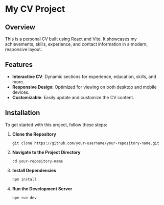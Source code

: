 # My CV Project

## Overview

This is a personal CV built using React and Vite. It showcases my achievements, skills, experience, and contact information in a modern, responsive layout.

## Features

- **Interactive CV**: Dynamic sections for experience, education, skills, and more.
- **Responsive Design**: Optimized for viewing on both desktop and mobile devices.
- **Customizable**: Easily update and customize the CV content.

## Installation

To get started with this project, follow these steps:

1. **Clone the Repository**

       
       git clone https://github.com/your-username/your-repository-name.git
2. **Navigate to the Project Directory**

       cd your-repository-name
3. **Install Dependencies**
      ```bash
      npm install
4. **Run the Development Server**
      ```bash
      npm run dev

